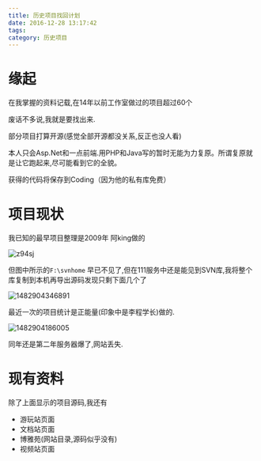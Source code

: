 ```yaml
---
title: 历史项目找回计划
date: 2016-12-28 13:17:42
tags:
category: 历史项目
---
```



# 缘起

在我掌握的资料记载,在14年以前工作室做过的项目超过60个

废话不多说,我就是要找出来.

部分项目打算开源(感觉全部开源都没关系,反正也没人看)

本人只会Asp.Net和一点前端.用PHP和Java写的暂时无能为力复原。所谓复原就是让它跑起来,尽可能看到它的全貌。

获得的代码将保存到Coding（因为他的私有库免费）



# 项目现状

我已知的最早项目整理是2009年 阿king做的

![z94sj](https://s1.ax1x.com/2017/12/28/z94SJ.png)

但图中所示的`F:\svnhome` 早已不见了,但在111服务中还是能见到SVN库,我将整个库复制到本机再导出源码发现只剩下面几个了

![1482904346891](https://s1.ax1x.com/2017/12/28/z9WYF.png)



最近一次的项目统计是正能量(印象中是李程学长)做的.

![1482904186005](https://s1.ax1x.com/2017/12/28/z9fW4.png)


同年还是第二年服务器爆了,网站丢失.



# 现有资料

除了上面显示的项目源码,我还有

- 游玩站页面
- 文档站页面
- 博雅苑(网站目录,源码似乎没有)
- 视频站页面